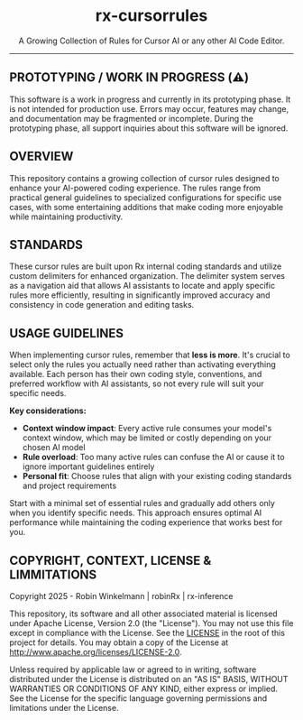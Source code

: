 <div align="center">

<h1>rx-cursorrules</h1>

<p>A Growing Collection of Rules for Cursor AI or any other AI Code Editor.</p>

</div>

---

## PROTOTYPING / WORK IN PROGRESS (⚠️)

This software is a work in progress and currently in its prototyping phase. It is not intended for production use. Errors may occur, features may change, and documentation may be fragmented or incomplete. During the prototyping phase, all support inquiries about this software will be ignored.


## OVERVIEW

This repository contains a growing collection of cursor rules designed to enhance your AI-powered coding experience. The rules range from practical general guidelines to specialized configurations for specific use cases, with some entertaining additions that make coding more enjoyable while maintaining productivity.

## STANDARDS

These cursor rules are built upon Rx internal coding standards and utilize custom delimiters for enhanced organization. The delimiter system serves as a navigation aid that allows AI assistants to locate and apply specific rules more efficiently, resulting in significantly improved accuracy and consistency in code generation and editing tasks.


## USAGE GUIDELINES

When implementing cursor rules, remember that **less is more**. It's crucial to select only the rules you actually need rather than activating everything available. Each person has their own coding style, conventions, and preferred workflow with AI assistants, so not every rule will suit your specific needs.

**Key considerations:**

- **Context window impact**: Every active rule consumes your model's context window, which may be limited or costly depending on your chosen AI model
- **Rule overload**: Too many active rules can confuse the AI or cause it to ignore important guidelines entirely
- **Personal fit**: Choose rules that align with your existing coding standards and project requirements

Start with a minimal set of essential rules and gradually add others only when you identify specific needs. This approach ensures optimal AI performance while maintaining the coding experience that works best for you.

## COPYRIGHT, CONTEXT, LICENSE & LIMMITATIONS

Copyright 2025 - Robin Winkelmann | robinRx | rx-inference

This repository, its software and all other associated material is licensed under Apache License, Version 2.0 (the "License").
You may not use this file except in compliance with the License.
See the [LICENSE](https://github.com/rx-inference/rx-cursorrulesRx/blob/main/LICENSE) in the root of this project for details.
You may obtain a copy of the License at http://www.apache.org/licenses/LICENSE-2.0.

Unless required by applicable law or agreed to in writing, software
distributed under the License is distributed on an "AS IS" BASIS,
WITHOUT WARRANTIES OR CONDITIONS OF ANY KIND, either express or implied.
See the License for the specific language governing permissions and
limitations under the License.